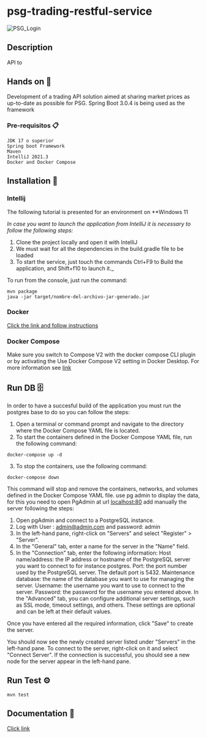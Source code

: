 # psg-trading-restful-service
<!DOCTYPE html>
<html>
  <body>
    <img src="https://trello.com/1/cards/6420c34e23e7bf3b275d574f/attachments/6420c360abd41591a2a6aa60/previews/6420c361abd41591a2a6aa70/download/image.png" alt="PSG_Login">
  </body>
</html>

## Description
API to 


## Hands on 🚀
Development of a trading API solution aimed at sharing market prices as up-to-date as possible for PSG. Spring Boot 3.0.4 is being used as the framework

### Pre-requisitos 📋

```
JDK 17 o superior
Spring boot Framework 
Maven 
IntelliJ 2021.3 
Docker and Docker Compose  
```

## Installation 🔧

### Intellij
The following tutorial is presented for an environment on **Windows 11

_In case you want to launch the application from IntelliJ it is necessary to follow the following steps:_

1. Clone the project locally and open it with IntelliJ
2. We must wait for all the dependencies in the build.gradle file to be loaded
3. To start the service, just touch the commands Ctrl+F9 to Build the application, and Shift+f10 to launch it._

To run from the console, just run the command:
```
mvn package
java -jar target/nombre-del-archivo-jar-generado.jar
```
### Docker

[Click the link and follow instructions](https://docs.docker.com/desktop/install/windows-install/)

### Docker Compose
Make sure you switch to Compose V2 with the docker compose CLI plugin or by activating the Use Docker Compose V2 setting in Docker Desktop. For more information see
[link](https://docs.docker.com/compose/install/)

## Run DB 🗄️
In order to have a succesful build of the application you must run the postgres base
to do so you can follow the steps:
1. Open a terminal or command prompt and navigate to the directory where the Docker Compose YAML file is located.
2. To start the containers defined in the Docker Compose YAML file, run the following command:
```console
docker-compose up -d
```
3. To stop the containers, use the following command:
```console
docker-compose down
```
This command will stop and remove the containers, networks, and volumes defined in the Docker Compose YAML file.
use pg admin to display the data, for this you need to open PgAdmin at url [localhost:80](localhost:80)
add manually the server following the steps:
1. Open pgAdmin and connect to a PostgreSQL instance.
2. Log with User : admin@admin.com and password: admin
3. In the left-hand pane, right-click on "Servers" and select "Register" > "Server". 
4. In the "General" tab, enter a name for the server in the "Name" field. 
5. In the "Connection" tab, enter the following information:
Host name/address: the IP address or hostname of the PostgreSQL server you want to connect to for instance postgres.
Port: the port number used by the PostgreSQL server. The default port is 5432.
Maintenance database: the name of the database you want to use for managing the server.
Username: the username you want to use to connect to the server.
Password: the password for the username you entered above.
In the "Advanced" tab, you can configure additional server settings, such as SSL mode, timeout settings, and others. These settings are optional and can be left at their default values.

Once you have entered all the required information, click "Save" to create the server.

You should now see the newly created server listed under "Servers" in the left-hand pane. To connect to the server, right-click on it and select "Connect Server". If the connection is successful, you should see a new node for the server appear in the left-hand pane.
## Run Test ⚙️
```console
mvn test
```

## Documentation 📖
[Click link](http://localhost:8080/swagger-ui/index.html#/)


